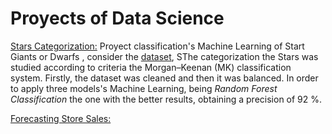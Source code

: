 # Proyects of Data Science


[Stars Categorization:](https://github.com/cristianBMJ/ProyectsDataScience/blob/main/classification-star.ipynb)   Proyect classification's Machine Learning of Start Giants  or  Dwarfs , consider the  [dataset](https://www.kaggle.com/datasets/vinesmsuic/star-categorization-giants-and-dwarfs), SThe categorization the Stars was studied according to criteria the Morgan–Keenan (MK) classification system. Firstly, the dataset was cleaned  and then it was balanced. In order to apply  three models's Machine Learning, being *Random Forest Classification*   the one with the better results, obtaining a precision of 92 %.  


[Forecasting Store Sales:](https://github.com/cristianBMJ/ProyectsDataScience/blob/main/time-series-store-sales.ipynb)
